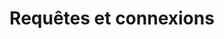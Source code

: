﻿---
title: Requêtes et connexions
type: docs
weight: 700
url: /fr/net/managing-database-connections/
---
